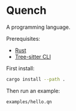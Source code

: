# Quench

A programming language.

Prerequisites:

- [Rust][]
- [Tree-sitter CLI][]

First install:

```sh
cargo install --path .
```

Then run an example:

```sh
examples/hello.qn
```

[rust]: https://www.rust-lang.org/tools/install
[tree-sitter cli]: https://github.com/tree-sitter/tree-sitter/issues/820#issuecomment-772975196
